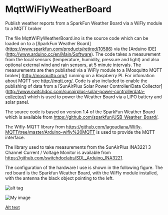 # MqttWiFlyWeatherBoard
Publish weather reports from a SparkFun Weather Board via a WiFly module to a MQTT broker

The file MqttWiFlyWeatherBoard.ino is the source code which can be loaded on to a [SparkFun Weather Board] (https://www.sparkfun.com/products/retired/10586) via the [Arduino IDE] (http://www.arduino.cc/en/Main/Software). The code takes a measurement from the local sensors (temperature, humidity, pressure and light) and also optional external wind and rain sensors, at 5 minute intervals. The measurements are then published via a WiFly module to a [Mosquitto MQTT broker] (http://mosquitto.org/) running on a Raspberry PI. For infomation about MQTT see http://mqtt.org/. Code is also included to enable the publishing of data from a [SunAirPlus Solar Power Controller/Data Collector] (http://www.switchdoc.com/sunairplus-solar-power-controllerdata-collector/) which is used to power the Weather Board via a LIPO battery and solar panel.

The source code is based on version 1.4 of the SparkFun Weather Board which is available from https://github.com/sparkfun/USB_Weather_Board/.

The Wifly-MQTT library from https://github.com/lagoudiana/Wifly-MQTT/tree/master/Arduino-wifly%20MQTT is used to provide the MQTT interface.

The library used to take measurements from the SunAirPlus INA3221 3 Channel Current / Voltage Monitor is available from https://github.com/switchdoclabs/SDL_Arduino_INA3221.

The configuration of the hardware I use is shown in the following figure. The red board is the Sparkfun Weather Board, with the WiFly module installed, with the antenna the black object pointing to the left.

![alt tag](../images/WeatherStationComponents.jpg)

![My image](greenthegarden.github.com/repository/images/WeatherStationComponents.jpg)

[Alt text](/images/WeatherStationComponents.jpg?raw=true "Optional Title")
